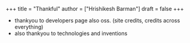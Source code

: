 +++
title = "Thankful"
author = ["Hrishikesh Barman"]
draft = false
+++

-   thankyou to developers page also oss. (site credits, credits across everything)
-   also thankyou to technologies and inventions
